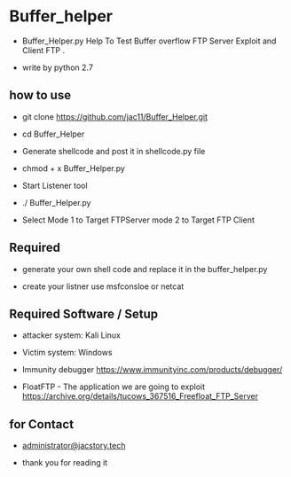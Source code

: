 # Buffer_helper

* Buffer_Helper.py Help To Test Buffer overflow FTP Server Exploit and Client FTP .

* write by python 2.7

## how to use 
*  git clone  https://github.com/jac11/Buffer_Helper.git

*  cd Buffer_Helper

*  Generate shellcode and post it in shellcode.py file

*  chmod + x Buffer_Helper.py

*  Start Listener tool

* ./ Buffer_Helper.py
* Select  Mode 1 to Target FTPServer mode  2 to Target FTP Client 
## Required
* generate your own shell code and replace it in the buffer_helper.py

* create your listner use msfconsloe or netcat

## Required Software / Setup

* attacker system: Kali Linux

* Victim system: Windows 

* Immunity debugger  https://www.immunityinc.com/products/debugger/

* FloatFTP - The application we are going to exploit  https://archive.org/details/tucows_367516_Freefloat_FTP_Server


##  for Contact  

* administrator@jacstory.tech 

* thank you for reading it 
